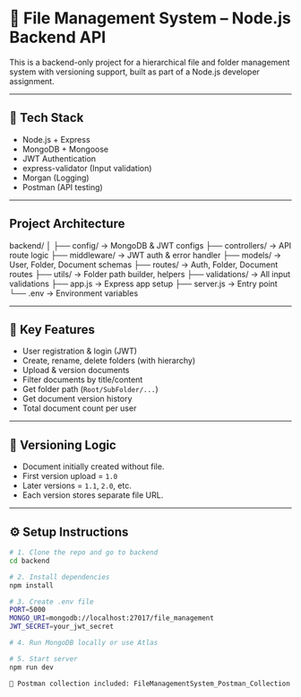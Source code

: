 
# 📁 File Management System – Node.js Backend API

This is a backend-only project for a hierarchical file and folder management system with versioning support, built as part of a Node.js developer assignment.

---

## 🚀 Tech Stack

- Node.js + Express
- MongoDB + Mongoose
- JWT Authentication
- express-validator (Input validation)
- Morgan (Logging)
- Postman (API testing)

---

## Project Architecture

backend/ │ ├── config/ → MongoDB & JWT configs ├── controllers/ → API route logic ├── middleware/ → JWT auth & error handler ├── models/ → User, Folder, Document schemas ├── routes/ → Auth, Folder, Document routes ├── utils/ → Folder path builder, helpers ├── validations/ → All input validations ├── app.js → Express app setup ├── server.js → Entry point └── .env → Environment variables


---

## 🧠 Key Features

- User registration & login (JWT)
- Create, rename, delete folders (with hierarchy)
- Upload & version documents
- Filter documents by title/content
- Get folder path (`Root/SubFolder/...`)
- Get document version history
- Total document count per user

---

## 🔄 Versioning Logic

- Document initially created without file.
- First version upload = `1.0`
- Later versions = `1.1`, `2.0`, etc.
- Each version stores separate file URL.

---

## ⚙️ Setup Instructions

```bash
# 1. Clone the repo and go to backend
cd backend

# 2. Install dependencies
npm install

# 3. Create .env file
PORT=5000
MONGO_URI=mongodb://localhost:27017/file_management
JWT_SECRET=your_jwt_secret

# 4. Run MongoDB locally or use Atlas

# 5. Start server
npm run dev

📘 Postman collection included: FileManagementSystem_Postman_Collection.json
